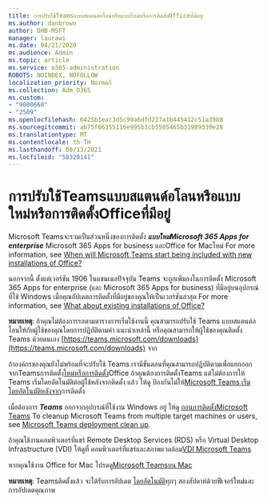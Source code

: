 ```yaml
---
title: การปรับใช้Teamsแบบสแตนด์อโลนหรือแบบใหม่หรือการติดตั้งOfficeที่มีอยู่
ms.author: danbrown
author: DHB-MSFT
manager: laurawi
ms.date: 04/21/2020
ms.audience: Admin
ms.topic: article
ms.service: o365-administration
ROBOTS: NOINDEX, NOFOLLOW
localization_priority: Normal
ms.collection: Adm_O365
ms.custom:
- "9000660"
- "2509"
ms.openlocfilehash: 6425b1eac3d5c99a6dfd227a1b445412c51a39b8
ms.sourcegitcommit: ab75f66355116e995b3cb5505465b31989339e28
ms.translationtype: MT
ms.contentlocale: th-TH
ms.lasthandoff: 08/13/2021
ms.locfileid: "58320141"
---
```

# <a name="deploying-teams-as-standalone-or-with-new-or-existing-office-installations"></a>การปรับใช้Teamsแบบสแตนด์อโลนหรือแบบใหม่หรือการติดตั้งOfficeที่มีอยู่

Microsoft Teamsจะรวมเป็นส่วนหนึ่งของการติดตั้ง ***แบบใหม่Microsoft 365 Apps for enterprise*** Microsoft 365 Apps for business และOffice for Macใหม่ For more information, see [When will Microsoft Teams start being included with new installations of Office?](https://docs.microsoft.com/deployoffice/teams-install#when-will-microsoft-teams-start-being-included-with-new-installations-of-microsoft-365-apps)

นอกจากนี้ ตั้งแต่เวอร์ชัน 1906 ในแชนเนลปัจจุบัน Teams จะถูกเพิ่มลงในการติดตั้ง Microsoft 365 Apps for enterprise (และ Microsoft 365 Apps for business) ที่มีอยู่บนอุปกรณ์ที่ใช้ Windows เมื่อคุณอัปเดตการติดตั้งที่มีอยู่ของคุณให้เป็นเวอร์ชันล่าสุด For more information, see [What about existing installations of Office?](https://docs.microsoft.com/deployoffice/teams-install#what-about-existing-installations-of-microsoft-365-apps)

**หมายเหตุ**: ถ้าคุณไม่ต้องการรอตามตารางการเริ่มใช้งานนี้ คุณสามารถปรับใช้ Teams แบบสแตนด์อโลนให้กับผู้ใช้ของคุณโดยการปฏิบัติตามคํา [](https://docs.microsoft.com/MicrosoftTeams/msi-deployment)แนะนําเหล่านี้ หรือคุณสามารถให้ผู้ใช้ของคุณติดตั้ง Teams ด้วยตนเอง [https://teams.microsoft.com/downloads](https://teams.microsoft.com/downloads) จาก

ถ้าองค์กรของคุณยังไม่พร้อมที่จะปรับใช้ Teams เรามีขั้นตอนที่คุณสามารถปฏิบัติตามเพื่อแยกออกจากTeamsการติดตั้ง[ใหม่หรือการติดตั้ง](https://docs.microsoft.com/deployoffice/teams-install#use-group-policy-to-control-the-installation-of-microsoft-teams)Office  [](https://docs.microsoft.com/deployoffice/teams-install#how-to-exclude-microsoft-teams-from-new-installations-of-microsoft-365-apps) ถ้าคุณต้องการติดตั้งTeams แต่ไม่ต้องการให้ Teams เริ่มโดยอัตโนมัติต่อผู้ใช้หลังจากติดตั้ง แล้ว ให้ดู ป้องกันไม่ให้[Microsoft Teams เริ่มโดยอัตโนมัติหลังจาก](https://docs.microsoft.com/deployoffice/teams-install#use-group-policy-to-prevent-microsoft-teams-from-starting-automatically-after-installation)การติดตั้ง

เมื่อต้องการ ***Teams*** ออกจากอุปกรณ์ที่ใช้งาน Windows อยู่ ให้ดู [ถอนการติดตั้งMicrosoft Teams](https://support.office.com/article/3b159754-3c26-4952-abe7-57d27f5f4c81) To cleanup Microsoft Teams from multiple target machines or users, see [Microsoft Teams deployment clean up](https://docs.microsoft.com/microsoftteams/scripts/powershell-script-teams-deployment-clean-up).

ถ้าคุณใช้งานคอมพิวเตอร์ที่แชร์ Remote Desktop Services (RDS) หรือ Virtual Desktop Infrastructure (VDI) ให้ดูที่ คอมพิวเตอร์ที่แชร์และสภาพแวดล้อม[VDI Microsoft Teams](https://docs.microsoft.com/deployoffice/teams-install#shared-computer-and-vdi-environments-with-microsoft-teams)

หากคุณใช้งาน Office for Mac โปรดดู[Microsoft Teamsบน Mac](https://docs.microsoft.com/deployoffice/teams-install#microsoft-teams-installations-on-a-mac)

**หมายเหตุ**: Teamsติดตั้งแล้ว จะได้รับการอัปเดต [โดยอัตโนมัติ](https://docs.microsoft.com/deployoffice/teams-install#feature-and-quality-updates-for-microsoft-teams)ทุกๆ สองสัปดาห์ด้วยฟีเจอร์ใหม่และการอัปเดตคุณภาพ 
